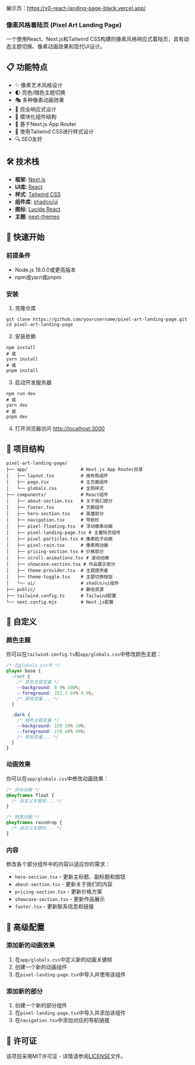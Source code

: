 

展示页：https://v0-react-landing-page-black.vercel.app/

### 像素风格着陆页 (Pixel Art Landing Page)

一个使用React、Next.js和Tailwind CSS构建的像素风格响应式着陆页，具有动态主题切换、像素动画效果和现代UI设计。

## 📋 功能特点

- ✨ 像素艺术风格设计
- 🌓 亮色/暗色主题切换
- 🎭 多种像素动画效果
- 📱 完全响应式设计
- 🧩 模块化组件结构
- 🚀 基于Next.js App Router
- 🎨 使用Tailwind CSS进行样式设计
- 🔍 SEO友好


## 🛠️ 技术栈

- **框架**: [Next.js](https://nextjs.org/)
- **UI库**: [React](https://reactjs.org/)
- **样式**: [Tailwind CSS](https://tailwindcss.com/)
- **组件库**: [shadcn/ui](https://ui.shadcn.com/)
- **图标**: [Lucide React](https://lucide.dev/)
- **主题**: [next-themes](https://github.com/pacocoursey/next-themes)


## 🚀 快速开始

### 前提条件

- Node.js 18.0.0或更高版本
- npm或yarn或pnpm


### 安装

1. 克隆仓库


```shellscript
git clone https://github.com/yourusername/pixel-art-landing-page.git
cd pixel-art-landing-page
```

2. 安装依赖


```shellscript
npm install
# 或
yarn install
# 或
pnpm install
```

3. 启动开发服务器


```shellscript
npm run dev
# 或
yarn dev
# 或
pnpm dev
```

4. 打开浏览器访问 [http://localhost:3000](http://localhost:3000)


## 📁 项目结构

```plaintext
pixel-art-landing-page/
├── app/                    # Next.js App Router目录
│   ├── layout.tsx          # 根布局组件
│   ├── page.tsx            # 主页面组件
│   └── globals.css         # 全局样式
├── components/             # React组件
│   ├── about-section.tsx   # 关于我们部分
│   ├── footer.tsx          # 页脚组件
│   ├── hero-section.tsx    # 英雄部分
│   ├── navigation.tsx      # 导航栏
│   ├── pixel-floating.tsx  # 浮动像素动画
│   ├── pixel-landing-page.tsx # 主着陆页组件
│   ├── pixel-particles.tsx # 像素粒子动画
│   ├── pixel-rain.tsx      # 像素雨动画
│   ├── pricing-section.tsx # 价格部分
│   ├── scroll-animations.tsx # 滚动动画
│   ├── showcase-section.tsx # 作品展示部分
│   ├── theme-provider.tsx  # 主题提供者
│   ├── theme-toggle.tsx    # 主题切换按钮
│   └── ui/                 # shadcn/ui组件
├── public/                 # 静态资源
├── tailwind.config.ts      # Tailwind配置
└── next.config.mjs         # Next.js配置
```

## 🎨 自定义

### 颜色主题

你可以在`tailwind.config.ts`和`app/globals.css`中修改颜色主题：

```css
/* 在globals.css中 */
@layer base {
  :root {
    /* 亮色主题变量 */
    --background: 0 0% 100%;
    --foreground: 222.2 84% 4.9%;
    /* 其他变量... */
  }

  .dark {
    /* 暗色主题变量 */
    --background: 220 10% 10%;
    --foreground: 210 40% 98%;
    /* 其他变量... */
  }
}
```

### 动画效果

你可以在`app/globals.css`中修改动画效果：

```css
/* 浮动动画 */
@keyframes float {
  /* 自定义关键帧... */
}

/* 雨滴动画 */
@keyframes raindrop {
  /* 自定义关键帧... */
}
```

### 内容

修改各个部分组件中的内容以适应你的需求：

- `hero-section.tsx` - 更新主标题、副标题和按钮
- `about-section.tsx` - 更新关于我们的内容
- `pricing-section.tsx` - 更新价格方案
- `showcase-section.tsx` - 更新作品展示
- `footer.tsx` - 更新联系信息和链接


## 🔧 高级配置

### 添加新的动画效果

1. 在`app/globals.css`中定义新的动画关键帧
2. 创建一个新的动画组件
3. 在`pixel-landing-page.tsx`中导入并使用该组件


### 添加新的部分

1. 创建一个新的部分组件
2. 在`pixel-landing-page.tsx`中导入并添加该组件
3. 在`navigation.tsx`中添加对应的导航链接


## 📄 许可证

该项目采用MIT许可证 - 详情请参阅[LICENSE](LICENSE)文件。
